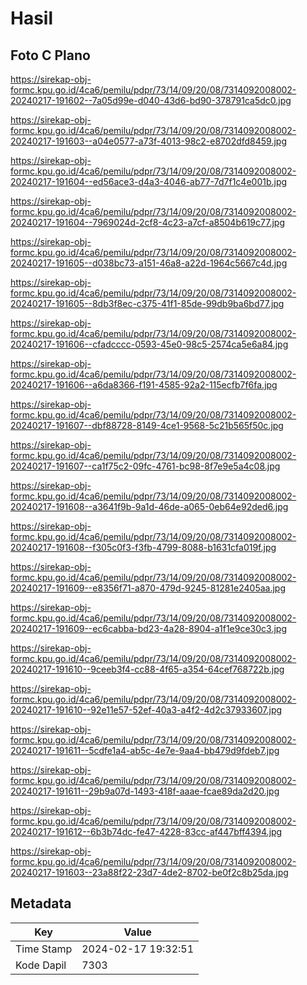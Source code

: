 # Hasil

## Foto C Plano

https://sirekap-obj-formc.kpu.go.id/4ca6/pemilu/pdpr/73/14/09/20/08/7314092008002-20240217-191602--7a05d99e-d040-43d6-bd90-378791ca5dc0.jpg

https://sirekap-obj-formc.kpu.go.id/4ca6/pemilu/pdpr/73/14/09/20/08/7314092008002-20240217-191603--a04e0577-a73f-4013-98c2-e8702dfd8459.jpg

https://sirekap-obj-formc.kpu.go.id/4ca6/pemilu/pdpr/73/14/09/20/08/7314092008002-20240217-191604--ed56ace3-d4a3-4046-ab77-7d7f1c4e001b.jpg

https://sirekap-obj-formc.kpu.go.id/4ca6/pemilu/pdpr/73/14/09/20/08/7314092008002-20240217-191604--7969024d-2cf8-4c23-a7cf-a8504b619c77.jpg

https://sirekap-obj-formc.kpu.go.id/4ca6/pemilu/pdpr/73/14/09/20/08/7314092008002-20240217-191605--d038bc73-a151-46a8-a22d-1964c5667c4d.jpg

https://sirekap-obj-formc.kpu.go.id/4ca6/pemilu/pdpr/73/14/09/20/08/7314092008002-20240217-191605--8db3f8ec-c375-41f1-85de-99db9ba6bd77.jpg

https://sirekap-obj-formc.kpu.go.id/4ca6/pemilu/pdpr/73/14/09/20/08/7314092008002-20240217-191606--cfadcccc-0593-45e0-98c5-2574ca5e6a84.jpg

https://sirekap-obj-formc.kpu.go.id/4ca6/pemilu/pdpr/73/14/09/20/08/7314092008002-20240217-191606--a6da8366-f191-4585-92a2-115ecfb7f6fa.jpg

https://sirekap-obj-formc.kpu.go.id/4ca6/pemilu/pdpr/73/14/09/20/08/7314092008002-20240217-191607--dbf88728-8149-4ce1-9568-5c21b565f50c.jpg

https://sirekap-obj-formc.kpu.go.id/4ca6/pemilu/pdpr/73/14/09/20/08/7314092008002-20240217-191607--ca1f75c2-09fc-4761-bc98-8f7e9e5a4c08.jpg

https://sirekap-obj-formc.kpu.go.id/4ca6/pemilu/pdpr/73/14/09/20/08/7314092008002-20240217-191608--a3641f9b-9a1d-46de-a065-0eb64e92ded6.jpg

https://sirekap-obj-formc.kpu.go.id/4ca6/pemilu/pdpr/73/14/09/20/08/7314092008002-20240217-191608--f305c0f3-f3fb-4799-8088-b1631cfa019f.jpg

https://sirekap-obj-formc.kpu.go.id/4ca6/pemilu/pdpr/73/14/09/20/08/7314092008002-20240217-191609--e8356f71-a870-479d-9245-81281e2405aa.jpg

https://sirekap-obj-formc.kpu.go.id/4ca6/pemilu/pdpr/73/14/09/20/08/7314092008002-20240217-191609--ec6cabba-bd23-4a28-8904-a1f1e9ce30c3.jpg

https://sirekap-obj-formc.kpu.go.id/4ca6/pemilu/pdpr/73/14/09/20/08/7314092008002-20240217-191610--9ceeb3f4-cc88-4f65-a354-64cef768722b.jpg

https://sirekap-obj-formc.kpu.go.id/4ca6/pemilu/pdpr/73/14/09/20/08/7314092008002-20240217-191610--92e11e57-52ef-40a3-a4f2-4d2c37933607.jpg

https://sirekap-obj-formc.kpu.go.id/4ca6/pemilu/pdpr/73/14/09/20/08/7314092008002-20240217-191611--5cdfe1a4-ab5c-4e7e-9aa4-bb479d9fdeb7.jpg

https://sirekap-obj-formc.kpu.go.id/4ca6/pemilu/pdpr/73/14/09/20/08/7314092008002-20240217-191611--29b9a07d-1493-418f-aaae-fcae89da2d20.jpg

https://sirekap-obj-formc.kpu.go.id/4ca6/pemilu/pdpr/73/14/09/20/08/7314092008002-20240217-191612--6b3b74dc-fe47-4228-83cc-af447bff4394.jpg

https://sirekap-obj-formc.kpu.go.id/4ca6/pemilu/pdpr/73/14/09/20/08/7314092008002-20240217-191603--23a88f22-23d7-4de2-8702-be0f2c8b25da.jpg


## Metadata

| Key        | Value               |
| ---------- | ------------------- |
| Time Stamp | 2024-02-17 19:32:51 |
| Kode Dapil | 7303                |



